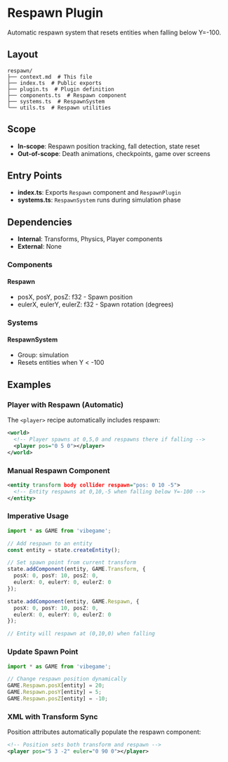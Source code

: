 # Respawn Plugin

<!-- LLM:OVERVIEW -->
Automatic respawn system that resets entities when falling below Y=-100.
<!-- /LLM:OVERVIEW -->

## Layout

```
respawn/
├── context.md  # This file
├── index.ts  # Public exports
├── plugin.ts  # Plugin definition
├── components.ts  # Respawn component
├── systems.ts  # RespawnSystem
└── utils.ts  # Respawn utilities
```

## Scope

- **In-scope**: Respawn position tracking, fall detection, state reset
- **Out-of-scope**: Death animations, checkpoints, game over screens

## Entry Points

- **index.ts**: Exports `Respawn` component and `RespawnPlugin`
- **systems.ts**: `RespawnSystem` runs during simulation phase

## Dependencies

- **Internal**: Transforms, Physics, Player components
- **External**: None

<!-- LLM:REFERENCE -->
### Components

#### Respawn
- posX, posY, posZ: f32 - Spawn position
- eulerX, eulerY, eulerZ: f32 - Spawn rotation (degrees)

### Systems

#### RespawnSystem
- Group: simulation
- Resets entities when Y < -100
<!-- /LLM:REFERENCE -->

<!-- LLM:EXAMPLES -->
## Examples

### Player with Respawn (Automatic)

The `<player>` recipe automatically includes respawn:

```xml
<world>
  <!-- Player spawns at 0,5,0 and respawns there if falling -->
  <player pos="0 5 0"></player>
</world>
```

### Manual Respawn Component

```xml
<entity transform body collider respawn="pos: 0 10 -5">
  <!-- Entity respawns at 0,10,-5 when falling below Y=-100 -->
</entity>
```

### Imperative Usage

```typescript
import * as GAME from 'vibegame';

// Add respawn to an entity
const entity = state.createEntity();

// Set spawn point from current transform
state.addComponent(entity, GAME.Transform, {
  posX: 0, posY: 10, posZ: 0,
  eulerX: 0, eulerY: 0, eulerZ: 0
});

state.addComponent(entity, GAME.Respawn, {
  posX: 0, posY: 10, posZ: 0,
  eulerX: 0, eulerY: 0, eulerZ: 0
});

// Entity will respawn at (0,10,0) when falling
```

### Update Spawn Point

```typescript
import * as GAME from 'vibegame';

// Change respawn position dynamically
GAME.Respawn.posX[entity] = 20;
GAME.Respawn.posY[entity] = 5;
GAME.Respawn.posZ[entity] = -10;
```

### XML with Transform Sync

Position attributes automatically populate the respawn component:

```xml
<!-- Position sets both transform and respawn -->
<player pos="5 3 -2" euler="0 90 0"></player>
```
<!-- /LLM:EXAMPLES -->